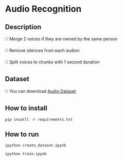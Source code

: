 # Audio Recognition

## Description

◻️ Merge 2 voices if they are owned by the same person

◻️ Remove silences from each audion

◻️ Split voices to chunks with 1 second duration

## Dataset 

◻️ You can download [Audio Dataset](https://drive.google.com/drive/u/0/folders/1i_joizd2tZ_8ddLwn8SewKDgfwL62qa2) 

## How to install
```
pip insatll -r requirements.txt
```

## How to run
```
ipython create_dataset.ipynb
```
```
ipython train.ipynb
```
